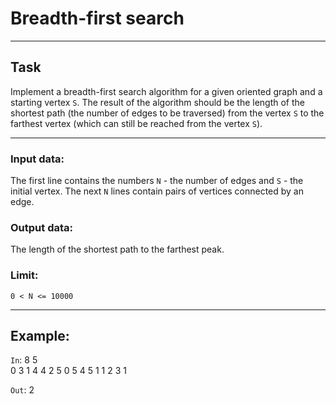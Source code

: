 
# Breadth-first search

---

## Task

   Implement a breadth-first search algorithm for a given oriented graph and a starting vertex `S`. The result of the algorithm should be the length of the shortest path (the number of edges to be traversed) from the vertex `S` to the farthest vertex (which can still be reached from the vertex `S`). 

---

### Input data:
   The first line contains the numbers `N` - the number of edges and `S` - the initial vertex. The next `N` lines contain pairs of vertices connected by an edge.
 
### Output data:
   The length of the shortest path to the farthest peak.

### Limit:
   `0 < N <= 10000`
   
---

## Example: 
`In`:  8 5            
         0 3 
         1 4 
         4 2 
         5 0 
         5 4 
         5 1 
         1 2 
         3 1         
        
`Out`:
         2

